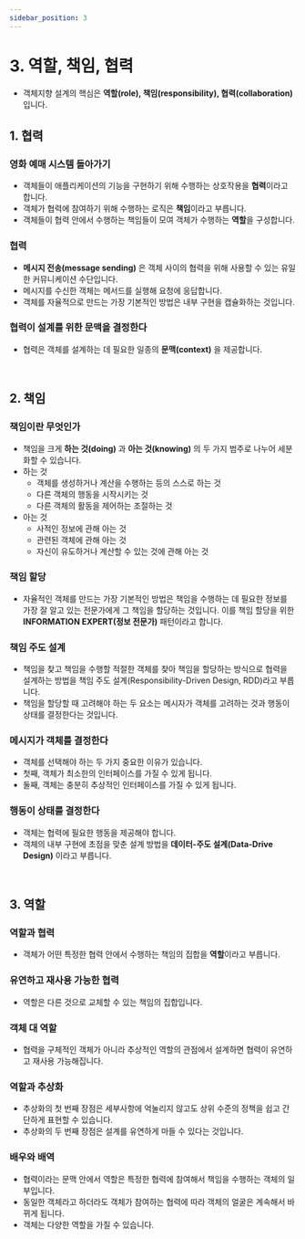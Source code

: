 ```yaml
---
sidebar_position: 3
---
```


# 3. 역할, 책임, 협력

- 객체지향 설계의 핵심은 **역할(role), 책임(responsibility), 협력(collaboration)** 입니다.

## 1. 협력

### 영화 예매 시스템 돌아가기

- 객체들이 애플리케이션의 기능을 구현하기 위해 수행하는 상호작용을 **협력**이라고 합니다.
- 객체가 협력에 참여하기 위해 수행하는 로직은 **책임**이라고 부릅니다.
- 객체들이 협력 안에서 수행하는 책임들이 모여 객체가 수행하는 **역할**을 구성합니다.

### 협력

- **메시지 전송(message sending)** 은 객체 사이의 협력을 위해 사용할 수 있는 유일한 커뮤니케이션 수단입니다.
- 메시지를 수신한 객체는 메서드를 실행해 요청에 응답합니다.
- 객체를 자율적으로 만드는 가장 기본적인 방법은 내부 구현을 캡슐화하는 것입니다.

### 협력이 설계를 위한 문맥을 결정한다

- 협력은 객체를 설계하는 데 필요한 일종의 **문맥(context)** 을 제공합니다.

<br/>

## 2. 책임

### 책임이란 무엇인가

- 책임을 크게 **하는 것(doing)** 과 **아는 것(knowing)** 의 두 가지 범주로 나누어 세분화할 수 있습니다.
- 하는 것
  - 객체를 생성하거나 계산을 수행하는 등의 스스로 하는 것
  - 다른 객체의 행동을 시작시키는 것
  - 다른 객체의 활동을 제어하는 조절하는 것
- 아는 것
  - 사적인 정보에 관해 아는 것
  - 관련된 객체에 관해 아는 것
  - 자신이 유도하거나 계산할 수 있는 것에 관해 아는 것

### 책임 할당

- 자율적인 객체를 만드는 가장 기본적인 방법은 책임을 수행하는 데 필요한 정보를 가장 잘 알고 있는 전문가에게 그 책임을 할당하는 것입니다. 이를 책임 할당을 위한 **INFORMATION EXPERT(정보 전문가)** 패턴이라고 합니다.

### 책임 주도 설계

- 책임을 찾고 책임을 수행할 적절한 객체를 찾아 책임을 할당하는 방식으로 협력을 설계하는 방법을 책임 주도 설계(Responsibility-Driven Design, RDD)라고 부릅니다.
- 책임을 할당할 때 고려해야 하는 두 요소는 메시자가 객체를 고려하는 것과 행동이 상태를 결정한다는 것입니다.

### 메시지가 객체를 결정한다

- 객체를 선택해야 하는 두 가지 중요한 이유가 있습니다.
- 첫째, 객체가 최소한의 인터페이스를 가질 수 있게 됩니다.
- 둘째, 객체는 충분히 추상적인 인터페이스를 가질 수 있게 됩니다.

### 행동이 상태를 결정한다

- 객체는 협력에 필요한 행동을 제공해야 합니다.
- 객체의 내부 구현에 초점을 맞춘 설계 방법을 **데이터-주도 설계(Data-Drive Design)** 이라고 부릅니다.

<br/>

## 3. 역할

### 역할과 협력

- 객체가 어떤 특정한 협력 안에서 수행하는 책임의 집합을 **역할**이라고 부릅니다.

### 유연하고 재사용 가능한 협력

- 역할은 다른 것으로 교체할 수 있는 책임의 집합입니다.

### 객체 대 역할

- 협력을 구체적인 객체가 아니라 추상적인 역할의 관점에서 설계하면 협력이 유연하고 재사용 가능해집니다.

### 역할과 추상화

- 추상화의 첫 번째 장점은 세부사항에 억눌리지 않고도 상위 수준의 정책을 쉽고 간단하게 표현할 수 있습니다.
- 추상화의 두 번째 장점은 설계를 유연하게 마들 수 있다는 것입니다.

### 배우와 배역

- 협력이라는 문맥 안에서 역할은 특정한 협력에 참여해서 책임을 수행하는 객체의 일부입니다.
- 동일한 객체라고 하더라도 객체가 참여하는 협력에 따라 객체의 얼굴은 계속해서 바뀌게 됩니다.
- 객체는 다양한 역할을 가질 수 있습니다.
